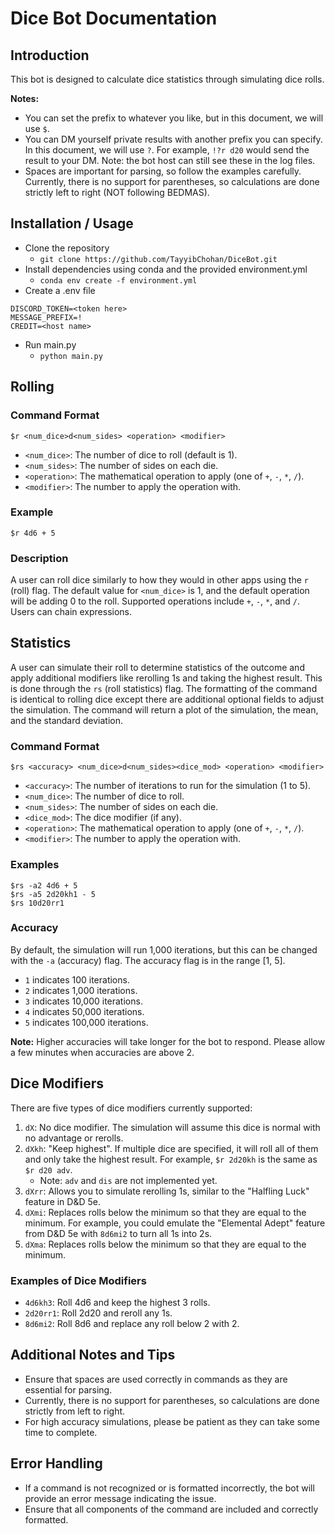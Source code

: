 # Dice Bot Documentation

## Introduction

This bot is designed to calculate dice statistics through simulating dice rolls.

**Notes:**

- You can set the prefix to whatever you like, but in this document, we will use `$`.
- You can DM yourself private results with another prefix you can specify. In this document, we will use `?`. For example, `!?r d20` would send the result to your DM. Note: the bot host can still see these in the log files.
- Spaces are important for parsing, so follow the examples carefully. Currently, there is no support for parentheses, so calculations are done strictly left to right (NOT following BEDMAS).

## Installation / Usage

- Clone the repository
    - `git clone https://github.com/TayyibChohan/DiceBot.git`
- Install dependencies using conda and the provided environment.yml
    - `conda env create -f environment.yml`
- Create a .env file
```
DISCORD_TOKEN=<token here>
MESSAGE_PREFIX=!
CREDIT=<host name>
```
- Run main.py 
    - `python main.py`

## Rolling

### Command Format

```
$r <num_dice>d<num_sides> <operation> <modifier>
```

- `<num_dice>`: The number of dice to roll (default is 1).
- `<num_sides>`: The number of sides on each die.
- `<operation>`: The mathematical operation to apply (one of `+`, `-`, `*`, `/`).
- `<modifier>`: The number to apply the operation with.

### Example

```
$r 4d6 + 5
```

### Description

A user can roll dice similarly to how they would in other apps using the `r` (roll) flag. The default value for `<num_dice>` is 1, and the default operation will be adding 0 to the roll. Supported operations include `+`, `-`, `*`, and `/`. Users can chain expressions.

## Statistics

A user can simulate their roll to determine statistics of the outcome and apply additional modifiers like rerolling 1s and taking the highest result. This is done through the `rs` (roll statistics) flag. The formatting of the command is identical to rolling dice except there are additional optional fields to adjust the simulation. The command will return a plot of the simulation, the mean, and the standard deviation.

### Command Format

```
$rs <accuracy> <num_dice>d<num_sides><dice_mod> <operation> <modifier>
```

- `<accuracy>`: The number of iterations to run for the simulation (1 to 5).
- `<num_dice>`: The number of dice to roll.
- `<num_sides>`: The number of sides on each die.
- `<dice_mod>`: The dice modifier (if any).
- `<operation>`: The mathematical operation to apply (one of `+`, `-`, `*`, `/`).
- `<modifier>`: The number to apply the operation with.

### Examples

```
$rs -a2 4d6 + 5
$rs -a5 2d20kh1 - 5
$rs 10d20rr1
```

### Accuracy

By default, the simulation will run 1,000 iterations, but this can be changed with the `-a` (accuracy) flag. The accuracy flag is in the range [1, 5].

- `1` indicates 100 iterations.
- `2` indicates 1,000 iterations.
- `3` indicates 10,000 iterations.
- `4` indicates 50,000 iterations.
- `5` indicates 100,000 iterations.

**Note:** Higher accuracies will take longer for the bot to respond. Please allow a few minutes when accuracies are above 2.

## Dice Modifiers

There are five types of dice modifiers currently supported:

1. `dX`: No dice modifier. The simulation will assume this dice is normal with no advantage or rerolls.
2. `dXkh`: "Keep highest". If multiple dice are specified, it will roll all of them and only take the highest result. For example, `$r 2d20kh` is the same as `$r d20 adv`.
   - Note: `adv` and `dis` are not implemented yet.
3. `dXrr`: Allows you to simulate rerolling 1s, similar to the "Halfling Luck" feature in D&D 5e.
4. `dXmi`: Replaces rolls below the minimum so that they are equal to the minimum. For example, you could emulate the "Elemental Adept" feature from D&D 5e with `8d6mi2` to turn all 1s into 2s.
5. `dXma`: Replaces rolls below the minimum so that they are equal to the minimum.

### Examples of Dice Modifiers

- `4d6kh3`: Roll 4d6 and keep the highest 3 rolls.
- `2d20rr1`: Roll 2d20 and reroll any 1s.
- `8d6mi2`: Roll 8d6 and replace any roll below 2 with 2.

## Additional Notes and Tips

- Ensure that spaces are used correctly in commands as they are essential for parsing.
- Currently, there is no support for parentheses, so calculations are done strictly from left to right.
- For high accuracy simulations, please be patient as they can take some time to complete.

## Error Handling

- If a command is not recognized or is formatted incorrectly, the bot will provide an error message indicating the issue.
- Ensure that all components of the command are included and correctly formatted.
